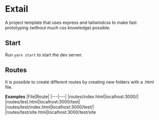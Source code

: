 # Extail
A project template that uses express and tailwindcss to make fast prototyping (without much css knowledge) possible.

## Start
Run ``yarn start`` to start the dev server.

## Routes
It is possible to create different routes by creating new folders with a .html file. 

**Examples**
|File|Route|
|---|---|
|routes/index.html|localhost:3000/|
|routes/test.html|localhost:3000/test|
|routes/test/index.html|localhost:3000/test/|
|routes/test/site.html|localhost:3000/test/site
